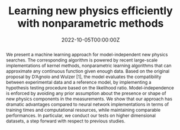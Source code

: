 ---
title: "Learning new physics efficiently with nonparametric methods"
authors: ""
date: "2022-10-05T00:00:00Z"
doi: "10.1140/epjc/s10052-022-10830-y"

# Schedule page publish date (NOT publication's date).
# publishDate: "2020-04-10T00:00:00Z"

# Publication type.
# Legend: 0 = Uncategorized; 1 = Conference paper; 2 = Journal article;
# 3 = Preprint / Working Paper; 4 = Report; 5 = Book; 6 = Book section;
# 7 = Thesis; 8 = Patent
publication_types: ["2"]

# Publication name and optional abbreviated publication name.
publication: "European Physical Journal C, 82: 879"
# publication_short: In *Electronics 2020, 9, 758*

abstract: "We present a machine learning approach for model-independent new physics searches.
The corresponding algorithm is powered by recent large-scale implementations of kernel
methods, nonparametric learning algorithms that can approximate any continuous function
given enough data. Based on the original proposal by D’Agnolo and Wulzer [1], the model
evaluates the compatibility between experimental data and a reference model, by implementing a hypothesis testing procedure based on the likelihood ratio. Model-independence
is enforced by avoiding any prior assumption about the presence or shape of new physics
components in the measurements. We show that our approach has dramatic advantages
compared to neural network implementations in terms of training times and computational
resources, while maintaining comparable performances. In particular, we conduct our tests
on higher dimensional datasets, a step forward with respect to previous studies."

# Summary. An optional shortened abstract.
#summary: A novel algorithm for the detection of dorsal fins is presented in the context of a fully automated pipeline for the photo-identification of Risso’s dolphins. A lightweight convolutional neural network (CNN) architecture is proposed to recognize fins among cropped images, filtering the inputs for the photo-identification algorithm.

tags:
- Efficient Machine learning
- Kernel methods
- High energy physics
featured: false

links:
# - name: Custom Link
# url: 'https://arxiv.org/abs/2204.02317'
url_pdf: 'https://link.springer.com/content/pdf/10.1140/epjc/s10052-022-10830-y.pdf'
# url_code: '#'
# url_dataset: '#'
url_poster: 'https://gvlosapio.netlify.app/publication/epjc21/poster.pdf'
# url_project: ''
# url_slides: ''
# url_source: '#'
# url_video: 'https://weconf.eu/imeko-metrosea-2020/presentation/lightweight-and-efficient-convolutional-neural-networks-for-recognition-of-dolphin-dorsal-fins'

# Featured image
# To use, add an image named `featured.jpg/png` to your page's folder. 
image: 
  caption: ''
  focal_point: ""
  preview_only: false

# Associated Projects (optional).
#   Associate this publication with one or more of your projects.
#   Simply enter your project's folder or file name without extension.
#   E.g. `internal-project` references `content/project/internal-project/index.md`.
#   Otherwise, set `projects: []`.
projects: []

# Slides (optional).
#   Associate this publication with Markdown slides.
#   Simply enter your slide deck's filename without extension.
#   E.g. `slides: "example"` references `content/slides/example/index.md`.
#   Otherwise, set `slides: ""`.
slides: ""
---